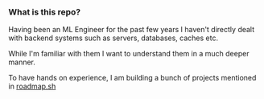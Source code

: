 ### What is this repo?

Having been an ML Engineer for the past few years I haven't directly dealt with backend systems such as servers, databases, caches etc.

While I'm familiar with them I want to understand them in a much deeper manner.

To have hands on experience, I am building a bunch of projects mentioned in [roadmap.sh](https://roadmap.sh/backend/project-ideas)